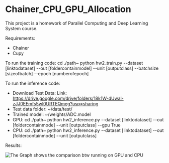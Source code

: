 # Chainer_CPU_GPU_Allocation
This project is a homework of Parallel Computing and Deep Learning System course.

Requirements:
+ Chainer
+ Cupy

To run the training code:
  cd ./path~
  python hw2_train.py --dataset [linktodataset] --out [foldercontainmodel] --unit [outputclass] --batchsize [sizeofbatch] --epoch [numberofepoch]

To run the inference code:
+ Download Test Data:
  Link: https://drive.google.com/drive/folders/18k1W-dUwal-zJJ0EEmfs5wl0URTEQmeg?usp=sharing
+ Test data folder:
  ~/data/test/
+ Trained model:
  ~/weights/ADC.model
+ GPU:
  cd ./path~
  python hw2_inference.py --dataset [linktodataset] --out [foldercontainmode] --unit [outputclass] --gpu True
+ CPU:
  cd ./path~
  python hw2_inference.py --dataset [linktodataset] --out [foldercontainmode] --unit [outputclass] 
  
Results:

![The Graph shows the comparison btw running on GPU and CPU](link-to-image)
